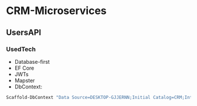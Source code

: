 # CRM-Microservices

## UsersAPI

### UsedTech

- Database-first
- EF Core
- JWTs
- Mapster
- DbContext:

```bash
Scaffold-DbContext "Data Source=DESKTOP-GJJERNN;Initial Catalog=CRM;Integrated Security=True;TrustServerCertificate=True" Microsoft.EntityFrameworkCore.SqlServer -OutputDir Models -force
```
